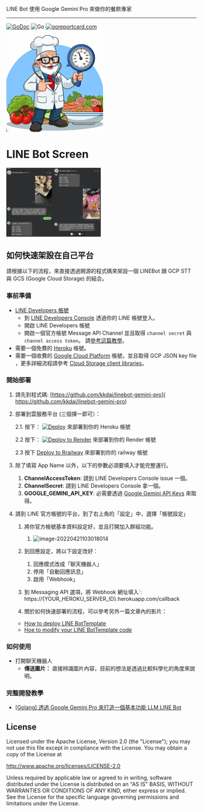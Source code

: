 LINE Bot 使用 Google Gemini Pro 來做你的餐飲專家

---

 [![GoDoc](https://godoc.org/github.com/kkdai/linebot-gemini-pro.svg?status.svg)](https://godoc.org/github.com/kkdai/LineBotTemplate)   ![Go](https://github.com/kkdai/linebot-gemini-pro/workflows/Go/badge.svg) [![goreportcard.com](https://goreportcard.com/badge/github.com/kkdai/linebot-gemini-pro)](https://goreportcard.com/report/github.com/kkdai/linebot-gemini-pro)

<img src="img/cook.jpeg" style="zoom:25%;" />

# LINE Bot Screen

<img src="img/app_1.png" style="zoom:25%;" /><img src="img/app_2.png" style="zoom:25%;" />

## 如何快速架設在自己平台

請根據以下的流程，來直接透過開源的程式碼來架設一個 LINEBot 跟 GCP  STT 與 GCS (Google Cloud Storage) 的結合。

### 事前準備

- [LINE Developers 帳號](https://developers.line.biz/console/)
  - 到 [LINE Developers Console](https://developers.line.biz/console/) 透過你的 LINE 帳號登入。
  - 開啟 LINE Developers 帳號
  - 開啟一個官方帳號 Message API Channel 並且取得 `channel secret` 與 `channel access token`。 請[參考這篇教學](https://developers.line.biz/en/docs/messaging-api/getting-started/#using-console)。
- 需要一個免費的 [Heroku](https://dashboard.heroku.com/) 帳號。
- 需要一個收費的 [Google Cloud Platform](https://cloud.google.com/) 帳號，並且取得 GCP JSON key file ，更多詳細流程請參考 [Cloud Storage client libraries](https://cloud.google.com/storage/docs/reference/libraries)。

### 開始部署

1. 請先到程式碼:  [https://github.com/kkdai/linebot-gemini-pro]( https://github.com/kkdai/linebot-gemini-pro)

2. 部署到雲服務平台 (三個擇一即可）：

   2.1.  按下： [![Deploy](https://www.herokucdn.com/deploy/button.svg)](https://heroku.com/deploy)  來部署到你的 Heroku 帳號

   2.2  按下： [![Deploy to Render](http://render.com/images/deploy-to-render-button.svg)](https://render.com/deploy)
 來部署到你的 Render 帳號

   2.3 按下  [Deploy to Rrailway](https://railway.app/button) 來部署到你的 railway 帳號

3. 除了填寫 App Name 以外，以下的參數必須要填入才能完整運行。

   1. **ChannelAccessToken**: 請到 LINE Developers Console issue 一個。
   2. **ChannelSecret**: 請到 LINE Developers Console 拿一個。
   3. **GOOGLE_GEMINI_API_KEY**: 必需要透過 [Google Gemini API Keys](https://makersuite.google.com/app/apikey) 來取得。
4. 請到 LINE 官方帳號的平台，到了右上角的「設定」中，選擇「帳號設定」
   1. 將你官方帳號基本資料設定好，並且打開加入群組功能。
      1. ![image-20220421103018014](http://www.evanlin.com/images/2021/image-20220421103018014.png)

   2. 到回應設定，將以下設定改好：
      1. 回應模式改成「聊天機器人」
      2. 停用「自動回應訊息」
      3. 啟用「Webhook」
   3. 到 Messaging API 選項，將 Webhook 網址填入`: https://{YOUR_HEROKU_SERVER_ID}.herokuapp.com/callback
   4. 關於如何快速部署的流程，可以參考另外一篇文章內的影片：
     - [How to deploy LINE BotTemplate](https://www.youtube.com/watch?v=0BIknEz1f8k)
     - [Hoe to modify your LINE BotTemplate code](https://www.youtube.com/watch?v=ckij73sIRik)

### 如何使用

- 打開聊天機器人
  - **傳送圖片：** 直接辨識圖片內容，目前的想法是透過比較科學化的角度來說明。

### 完整開發教學

- [[Golang\] 透過 Google Gemini Pro 來打造一個基本功能 LLM LINE Bot](https://www.evanlin.com/til-gogle-gemini-pro-linebot/)

License
---------------

Licensed under the Apache License, Version 2.0 (the "License");
you may not use this file except in compliance with the License.
You may obtain a copy of the License at

<http://www.apache.org/licenses/LICENSE-2.0>

Unless required by applicable law or agreed to in writing, software
distributed under the License is distributed on an "AS IS" BASIS,
WITHOUT WARRANTIES OR CONDITIONS OF ANY KIND, either express or implied.
See the License for the specific language governing permissions and
limitations under the License.

